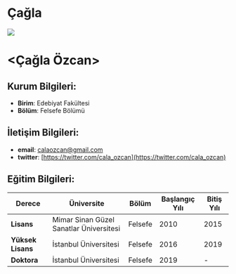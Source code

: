 # Çağla
![](https://avatars1.githubusercontent.com/u/61309129?s=400&v=4)   

# <**Çağla Özcan**>    

## **Kurum Bilgileri**:
 
- **Birim**: Edebiyat Fakültesi 
- **Bölüm**: Felsefe Bölümü

## **İletişim Bilgileri**:

- **email**: calaozcan@gmail.com 
- **twitter**: [https://twitter.com/cala_ozcan](https://twitter.com/cala_ozcan)

## **Eğitim Bilgileri**:

Derece	  	       | Üniversite | Bölüm | Başlangıç Yılı | Bitiş Yılı |
-----------------  | ------------- | --- | --- | --- |
**Lisans**  	   | Mimar Sinan Güzel Sanatlar Üniversitesi | Felsefe | 2010 | 2015 |
**Yüksek Lisans**  | İstanbul Üniversitesi | Felsefe | 2016 | 2019 | 
**Doktora**	       | İstanbul Üniversitesi | Felsefe | 2019 |   -  |



